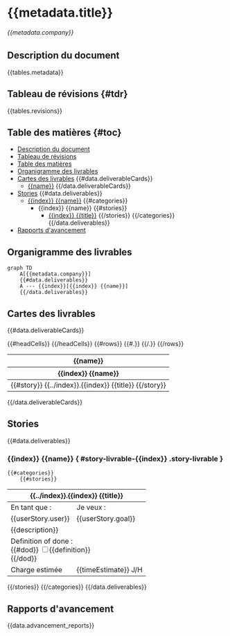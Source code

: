 # {{metadata.title}}
###### {{metadata.company}}

## Description du document
{{tables.metadata}}

## Tableau de révisions {#tdr}
{{tables.revisions}}

## Table des matières {#toc}
- [Description du document](#description-du-document)
- [Tableau de révisions](#tdr)
- [Table des matières](#toc)
- [Organigramme des livrables](#organigramme-des-livrables)
- [Cartes des livrables](#cartes-des-livrables)
{{#data.deliverableCards}}
	- [{{name}}](#carte-livrable-{{index}})
{{/data.deliverableCards}}
- [Stories](#stories)
{{#data.deliverables}}
	- [{{index}} {{name}}](#story-livrable-{{index}})
	{{#categories}}
		- {{index}} {{name}}
		{{#stories}}
			- [{{index}} {{title}}](#story-{{../../index}}.{{../index}}.{{index}})
		{{/stories}}
	{{/categories}}
{{/data.deliverables}}
- [Rapports d'avancement](#rapports-davancement)

## Organigramme des livrables

```{.mermaid format=svg}
graph TD
	A[{{metadata.company}}]
	{{#data.deliverables}}
	A --- {{index}}[{{index}} {{name}}]
	{{/data.deliverables}}
```

## Cartes des livrables
{{#data.deliverableCards}}
<table id="carte-livrable-{{index}}">
	<thead>
		<tr>
			<th colspan="{{headCells.length}}">{{name}}</th>
		</tr>
		<tr>
		{{#headCells}}
			<th>{{index}} {{name}}</th>
		{{/headCells}}
		</tr>
	</thead>
	<tbody>
	{{#rows}}
		<tr>
		{{#.}}
			<td>{{#story}} {{../index}}.{{index}} {{title}} {{/story}}</td>
		{{/.}}
		</tr>
	{{/rows}}
	</tbody>
</table>
{{/data.deliverableCards}}

## Stories
{{#data.deliverables}}

### {{index}} {{name}} { #story-livrable-{{index}} .story-livrable }
	{{#categories}}
		{{#stories}}
<table class="{{status}}">
	<thead>
		<tr>
			<th colspan="2" id="story-{{../../index}}.{{../index}}.{{index}}">{{../index}}.{{index}} {{title}}</th>
		</tr>
	</thead>
	<tbody>
		<tr>
			<td>En tant que :</td>
			<td>Je veux :</td>
		</tr>
		<tr>
			<td>{{userStory.user}}</td>
			<td>{{userStory.goal}}</td>
		</tr>
		<tr>
			<td colspan="2">{{description}}</td>
		</tr>
		<tr>
			<td colspan="2">
				Definition of done :<br>
				{{#dod}}
					<label><input type="checkbox" {{#done}}checked{{/done}}>{{definition}}</label><br>
				{{/dod}}
			</td>
		</tr>
		<tr>
			<td>Charge estimée</td>
			<td>{{timeEstimate}} J/H</td>
		</tr>
	</tbody>
</table>
		{{/stories}}
	{{/categories}}
{{/data.deliverables}}

## Rapports d'avancement
<div class="rapports-davancement">
{{data.advancement_reports}}
</div>
